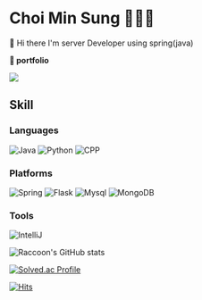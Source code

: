 # Choi Min Sung 🧑🏻‍💻

👋 Hi there I'm server Developer using spring(java)

**🌱 portfolio**

<a href="https://www.notion.so/Choi-Min-Sung-52ec35a207c24b5f890e441dd0ba3c02" target="_blank"><img src="https://img.shields.io/badge/Notion-000000?style=flat&logo=Notion&logoColor=FFFFFF"/></a>

## Skill
### Languages 
![Java](https://img.shields.io/badge/Java-FFFFFF?style=flat&logo=openjdk&logoColor=437291)
![Python](https://img.shields.io/badge/Python-FFFFFF?style=flat&logo=Python&logoColor=3776AB)
![CPP](https://img.shields.io/badge/C++-FFFFFF?style=flat&logo=cplusplus&logoColor=00599C)

### Platforms
![Spring](https://img.shields.io/badge/Spring-FFFFFF?style=flat&logo=Spring&logoColor=6DB33F)
![Flask](https://img.shields.io/badge/Flask-FFFFFF?style=flat&logo=Flask&logoColor=000000)
![Mysql](https://img.shields.io/badge/Mysql-FFFFFF?style=flat&logo=Mysql&logoColor=4479A1)
![MongoDB](https://img.shields.io/badge/mongodb-FFFFFF?style=flat&logo=MongoDB&logoColor=47A248)

### Tools
![IntelliJ](https://img.shields.io/badge/intellijidea-FFFFFF?style=flat&logo=IntelliJ_IDEA&logoColor=000000)

![Raccoon's GitHub stats](https://github-readme-stats.vercel.app/api?username=raccoon-coding&show_icons=true&theme=rose)

[![Solved.ac Profile](http://mazassumnida.wtf/api/generate_badge?boj=minsungt)](https://solved.ac/minsungt)

[![Hits](https://hits.seeyoufarm.com/api/count/incr/badge.svg?url=https%3A%2F%2Fgithub.com%2Fraccoon-coding&count_bg=%2379C83D&title_bg=%23555555&icon=&icon_color=%23E7E7E7&title=hits&edge_flat=false)](https://hits.seeyoufarm.com)
<!--
**raccoon-coding/raccoon-c![Uploading notion.svg…]()
oding** is a ✨ _special_ ✨ repository because its `README.md` (this file) appears on your GitHub profile.

Here are some ideas to get you started:

- 🔭 I’m currently working on ...
- 🌱 I’m currently learning ...
- 👯 I’m looking to collaborate on ...
- 🤔 I’m looking for help with ...
- 💬 Ask me about ...
- 📫 How to reach me: ...
- 😄 Pronouns: ...
- ⚡ Fun fact: ...
-->
